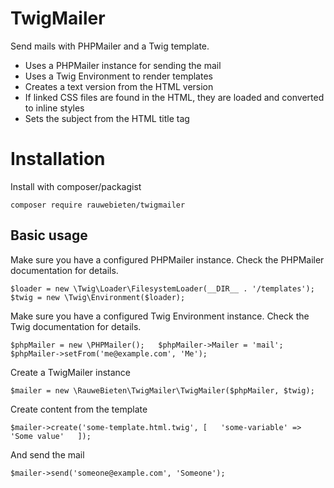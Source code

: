 # TwigMailer

Send mails with PHPMailer and a Twig template.

- Uses a PHPMailer instance for sending the mail
- Uses a Twig Environment to render templates
- Creates a text version from the HTML version
- If linked CSS files are found in the HTML, they are loaded and converted to inline styles
- Sets the subject from the HTML title tag

# Installation

Install with composer/packagist

`
composer require rauwebieten/twigmailer
`

## Basic usage

Make sure you have a configured PHPMailer instance. 
Check the PHPMailer documentation for details.

`
$loader = new \Twig\Loader\FilesystemLoader(__DIR__ . '/templates');  
$twig = new \Twig\Environment($loader);
`

Make sure you have a configured Twig Environment instance.
Check the Twig documentation for details.

`
$phpMailer = new \PHPMailer();  
$phpMailer->Mailer = 'mail';  
$phpMailer->setFrom('me@example.com', 'Me');
`

Create a TwigMailer instance

`
$mailer = new \RauweBieten\TwigMailer\TwigMailer($phpMailer, $twig);
`

Create content from the template

`
$mailer->create('some-template.html.twig', [  
    'some-variable' => 'Some value'  
]);
`

And send the mail

`
$mailer->send('someone@example.com', 'Someone');
`



